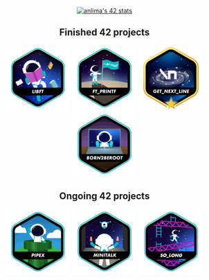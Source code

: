 <div align="center">

  [![anlima's 42 stats](https://badge42.vercel.app/api/v2/cl9oe5ogt00110fm6h34z9iu9/stats?cursusId=21&coalitionId=291)](https://github.com/JaeSeoKim/badge42)

  <div align="center">
  
  <h2 align=center>Finished 42 projects</h2>
  
   <a href="https://github.com/angelamcosta/libft" target="_blank"><img src="https://raw.githubusercontent.com/angelamcosta/angelamcosta/main/42_badges/libfte.png"></a> <a href="https://github.com/angelamcosta/printf" target="_blank"><img src="https://raw.githubusercontent.com/angelamcosta/angelamcosta/main/42_badges/ft_printfe.png"></a> <a href="https://github.com/angelamcosta/get_next_line" target="_blank"><img src="https://raw.githubusercontent.com/angelamcosta/angelamcosta/main/42_badges/get_next_linem.png"></a> <a href="https://github.com/angelamcosta/born2beroot" target="_blank"><img src="https://raw.githubusercontent.com/angelamcosta/angelamcosta/main/42_badges/born2beroote.png"></a>
  </div>
  <div align="center">
  
  <h2 align=center>Ongoing 42 projects</h2>
  
   <a href="https://github.com/angelamcosta/pipex" target="_blank"><img src="https://raw.githubusercontent.com/angelamcosta/angelamcosta/main/42_badges/pipexe.png"></a> <a href="https://github.com/angelamcosta/minitalk" target="_blank"><img src="https://raw.githubusercontent.com/angelamcosta/angelamcosta/main/42_badges/minitalke.png"></a> <a href="https://github.com/angelamcosta/so_long" target="_blank"><img src="https://raw.githubusercontent.com/angelamcosta/angelamcosta/main/42_badges/so_longe.png"></a>
  </div>
</div>
